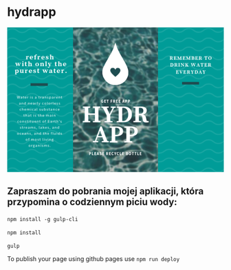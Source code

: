 # hydrapp
![logo hydrapp](src/assets/img/HYDRAPP.png/)

## Zapraszam do pobrania mojej aplikacji, która przypomina o codziennym piciu wody:

`npm install -g gulp-cli`

`npm install`

`gulp`

To publish your page using github pages use `npm run deploy`
